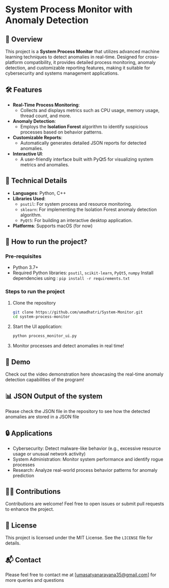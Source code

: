 # System Process Monitor with Anomaly Detection
## 📜 Overview
This project is a **System Process Monitor** that utilizes advanced machine learning techniques to detect anomalies in real-time. Designed for cross-platform compatibility, it provides detailed process monitoring, anomaly detection, and customizable reporting features, making it suitable for cybersecurity and systems management applications.

## 🛠️ Features
- **Real-Time Process Monitoring**:
  - Collects and displays metrics such as CPU usage, memory usage, thread count, and more.
- **Anomaly Detection**:
  - Employs the **Isolation Forest** algorithm to identify suspicious processes based on behavior patterns.
- **Customizable Reports**:
  - Automatically generates detailed JSON reports for detected anomalies.
- **Interactive UI**:
  - A user-friendly interface built with PyQt5 for visualizing system metrics and anomalies.

## 🔧 Technical Details
- **Languages**: Python, C++
- **Libraries Used**:
  - `psutil`: For system process and resource monitoring.
  - `sklearn`: For implementing the Isolation Forest anomaly detection algorithm.
  - `PyQt5`: For building an interactive desktop application.
- **Platforms**: Supports macOS (for now)

## 🚀 How to run the project?
### Pre-requisites
- Python 3.7+
- Required Python libraries: `psutil`, `scikit-learn`, `PyQt5`, `numpy`
Install dependencies using : `pip install -r requirements.txt`

### Steps to run the project
1. Clone the repository
   ```bash
   git clone https://github.com/umadhatri/System-Monitor.git
   cd system-process-monitor
   ```
   
2. Start the UI application:
   ```bash
   python process_monitor_ui.py
   ```
   
3. Monitor processes and detect anomalies in real time!

## 🎥 Demo
Check out the video demonstration here showcasing the real-time anomaly detection capabilities of the program!

## 📊 JSON Output of the system
Please check the JSON file in the repository to see how the detected anomalies are stored in a JSON file

## 🔒 Applications
- Cybersecurity: Detect malware-like behavior (e.g., excessive resource usage or unusual network activity)
- System Administration: Monitor system performance and identify rogue processes
- Research: Analyze real-world process behavior patterns for anomaly prediction

## 🤝🏻 Contributions
Contributions are welcome! Feel free to open issues or submit pull requests to enhance the project.

## 📝 License
This project is licensed under the MIT License. See the `LICENSE` file for details.

## 📬 Contact
Please feel free to contact me at [umasatyanarayana35@gmail.com] for more queries and questions
